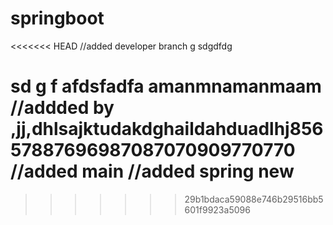 # springboot
<<<<<<< HEAD
//added developer branch
g
sdgdfdg

sd
g
f
afdsfadfa
amanmnamanmaam
//addded by ,jj,dhlsajktudakdghaildahduadlhj85657887696987087070909770770
//added main
//added spring new
=======






>>>>>>> 29b1bdaca59088e746b29516bb5601f9923a5096
